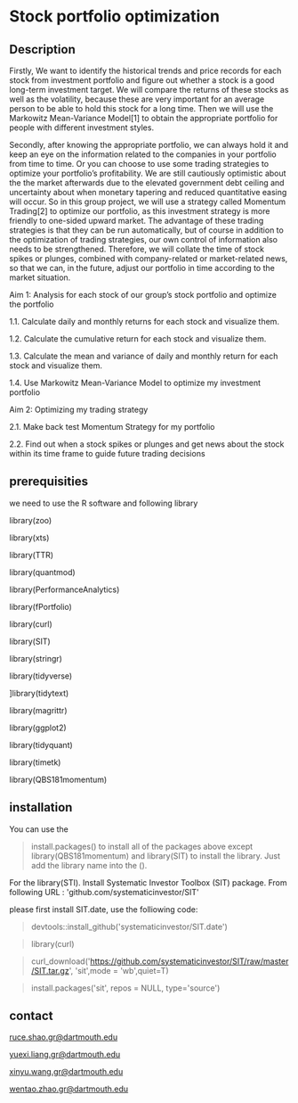 # Stock portfolio optimization
## Description
  Firstly, We want to identify the historical trends and price records for each stock from investment portfolio and figure out whether a stock is a good long-term investment target. We will compare the returns of these stocks as well as the volatility, because these are very important for an average person to be able to hold this stock for a long time. Then we will use the Markowitz Mean-Variance Model[1] to obtain the appropriate portfolio for people with different investment styles.
  
  Secondly, after knowing the appropriate portfolio, we can always hold it and keep an eye on the information related to the companies in your portfolio from time to time. Or you can choose to use some trading strategies to optimize your portfolio’s profitability. We are still cautiously optimistic about the the market afterwards due to the elevated government debt ceiling and uncertainty about when monetary tapering and reduced quantitative easing will occur. So in this group project, we will use a strategy called Momentum Trading[2] to optimize our portfolio, as this investment strategy is more friendly to one-sided upward market. The advantage of these trading strategies is that they can be run automatically, but of course in addition to the optimization of trading strategies, our own control of information also needs to be strengthened. Therefore, we will collate the time of stock spikes or plunges, combined with company-related or market-related news, so that we can, in the future, adjust our portfolio in time according to the market situation.
  
Aim 1: Analysis for each stock of our group’s stock portfolio and optimize the portfolio

  1.1. Calculate daily and monthly returns for each stock and visualize them.
  
  1.2. Calculate the cumulative return for each stock and visualize them.
  
  1.3. Calculate the mean and variance of daily and monthly return for each stock and visualize them. 
  
  1.4. Use Markowitz Mean-Variance Model to optimize my investment portfolio

Aim 2: Optimizing my trading strategy


  2.1. Make back test Momentum Strategy for my portfolio

  2.2. Find out when a stock spikes or plunges and get news about the stock within its time frame to guide future trading 
       decisions

## prerequisities
we need to use the R software and following library

library(zoo)

library(xts)

library(TTR)

library(quantmod)

library(PerformanceAnalytics)

library(fPortfolio)

library(curl)

library(SIT)

library(stringr)

library(tidyverse)

]library(tidytext)

library(magrittr)

library(ggplot2)

library(tidyquant)

library(timetk)

library(QBS181momentum)

## installation
You can use the 
>install.packages() 
to install all of the packages above except library(QBS181momentum) and library(SIT) to install the library. Just add the library name into the ().

For the library(STI). Install Systematic Investor Toolbox (SIT) package. From following URL : 'github.com/systematicinvestor/SIT'


please first install SIT.date, use the folliowing code:

>devtools::install_github('systematicinvestor/SIT.date')
 
>library(curl)

>curl_download('https://github.com/systematicinvestor/SIT/raw/master/SIT.tar.gz', 'sit',mode = 'wb',quiet=T)

>install.packages('sit', repos = NULL, type='source')
## contact
ruce.shao.gr@dartmouth.edu

yuexi.liang.gr@dartmouth.edu

xinyu.wang.gr@dartmouth.edu

wentao.zhao.gr@dartmouth.edu
